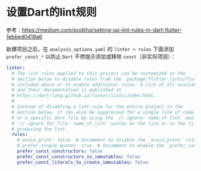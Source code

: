 # 设置Dart的lint规则

参考：https://medium.com/podiihq/setting-up-lint-rules-in-dart-flutter-1ebbed0418a6

新建项目之后，在 `analysis_options.yaml` 的 `linter > rules` 下面添加 `prefer_const_*` 以防止 `Dart` 不停提示添加或移除 `const`（非实际项目）：

```yml
linter:
  # The lint rules applied to this project can be customized in the
  # section below to disable rules from the `package:flutter_lints/flutter.yaml`
  # included above or to enable additional rules. A list of all available lints
  # and their documentation is published at
  # https://dart-lang.github.io/linter/lints/index.html.
  #
  # Instead of disabling a lint rule for the entire project in the
  # section below, it can also be suppressed for a single line of code
  # or a specific dart file by using the `// ignore: name_of_lint` and
  # `// ignore_for_file: name_of_lint` syntax on the line or in the file
  # producing the lint.
  rules:
    # avoid_print: false  # Uncomment to disable the `avoid_print` rule
    # prefer_single_quotes: true  # Uncomment to enable the `prefer_single_quotes` rule
    prefer_const_constructors: false
    prefer_const_constructors_in_immutables: false
    prefer_const_literals_to_create_immutables: false
```
